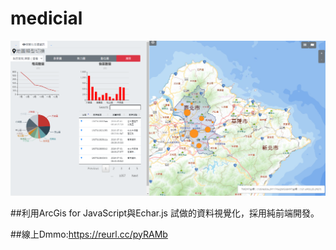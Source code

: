 # medicial

![image](https://github.com/jia831123/medicial/blob/master/%E6%93%B7%E5%8F%96.PNG)

##利用ArcGis for JavaScript與Echar.js 試做的資料視覺化，採用純前端開發。

##線上Dmmo:https://reurl.cc/pyRAMb
